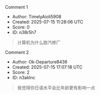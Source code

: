 Comment 1

- Author: TimelyAioli5908
- Created: 2025-07-15 11:28:06 UTC
- Score: 0
- ID: n38r5h7

> 计算机为什么跑汽修厂

Comment 2

- Author: Ok-Departure8436
- Created: 2025-07-15 17:07:18 UTC
- Score: 2
- ID: n3aklnc

> 我觉得你日语水平会比年龄更有影响一点
